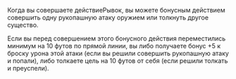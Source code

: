 Когда вы совершаете действиеРывок, вы можете бонусным действием совершить одну рукопашную атаку оружием или толкнуть другое существо.



Если вы перед совершением этого бонусного действия переместились минимум на 10 футов по прямой линии, вы либо получаете бонус +5 к броску урона этой атаки (если вы решили совершить рукопашную атаку и попали), либо толкаете цель на 10 футов от себя (если решили толкать и преуспели).

